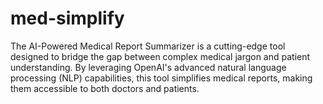 # med-simplify
The AI-Powered Medical Report Summarizer is a cutting-edge tool designed to bridge the gap between complex medical jargon and patient understanding. By leveraging OpenAI's advanced natural language processing (NLP) capabilities, this tool simplifies medical reports, making them accessible to both doctors and patients.
